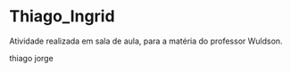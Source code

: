 # Thiago_Ingrid
Atividade realizada em sala de aula, para a matéria do professor Wuldson.

thiago jorge 